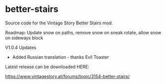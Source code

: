 # better-stairs
 Source code for the Vintage Story Better Stairs mod.

Roadmap:  Update snow on paths, remove snow on sneak rotate, allow snow on sideways block

V1.0.4 Updates
- Added Russian translation - thanks Evil Toaster


Latest release can be downloaded HERE:

https://www.vintagestory.at/forums/topic/3154-better-stairs/
